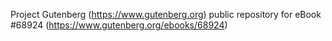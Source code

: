 Project Gutenberg (https://www.gutenberg.org) public repository for
eBook #68924 (https://www.gutenberg.org/ebooks/68924)
